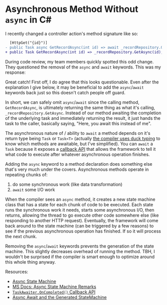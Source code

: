 # Asynchronous Method Without `async` in C#

I recently changed a controller action's method signature like so:

```diff
  [HttpGet("{id}")]
- public Task async GetRecordAsync(int id) => await _recordRepository.GetAsync(id);
+ public Task GetRecordAsync(int id) => _recordRepository.GetAsync(id);
```

During code review, my team members quickly spotted this odd change. They questioned the removal of the `async` and `await` keywords. This was my response:

Great catch! First off, I do agree that this looks questionable. Even after the explanation I give below, it may be beneficial to add the `async`/`await` keywords back just so this doesn't catch people off guard.

In short, we can safely omit `async`/`await` since the calling method, `GetRecordAsync`, is ultimately returning the same thing as what it's calling, `_recordRepository.GetAsync`. Instead of our method awaiting the completion of the underlying task and immediately returning the result, it just hands the task to the caller, basically saying, "Here, you await this instead of me".

The asynchronous nature of / ability to `await` a method depends on it's return type being `Task` or `Task<T>` (actually [the compiler uses duck typing](https://docs.microsoft.com/en-us/dotnet/csharp/language-reference/keywords/async#return-types) to know which methods are awaitable, but I've simplified). You can `await` a `Task` because it exposes a [callback API](https://docs.microsoft.com/en-us/dotnet/api/system.runtime.compilerservices.taskawaiter.oncompleted?view=netcore-3.1) that allows the framework to tell it what code to execute after whatever asynchronous operation finishes.

Adding the `async` keyword to a method declaration does something else that's very much under the covers. Asynchronous methods operate in repeating chunks of:

1. do some synchronous work (like data transformation)
2. `await` some I/O work

When the compiler sees an `async` method, it creates a new state machine class that has a state for each chunk of code to be executed. Each state runs the synchronous work it needs, starts some asynchronous I/O, then returns, allowing the thread to go execute other code somewhere else (like responding to another HTTP request). Eventually, the framework will come back around to the state machine (can be triggered by a few reasons) to see if the previous asynchronous operation has finished. If so it will process the next chunk.

Removing the `async`/`await` keywords prevents the generation of the state machine. This slightly decreases overhead of running the method. TBH, I wouldn't be surprised if the compiler is smart enough to optimize around this whole thing anyway.

Resources:

- [Async State Machine](https://docs.microsoft.com/en-us/dotnet/api/system.runtime.compilerservices.asyncstatemachineattribute?view=netcore-3.1#remarks)
- [MS Docs: Async State Machine Remarks](https://docs.microsoft.com/en-us/dotnet/csharp/language-reference/keywords/async#return-types)
- [`TaskAwaiter.OnCompleted()` Callback API](https://docs.microsoft.com/en-us/dotnet/api/system.runtime.compilerservices.taskawaiter.oncompleted?view=netcore-3.1)
- [Async Await and the Generated StateMachine](https://www.codeproject.com/Articles/535635/Async-Await-and-the-Generated-StateMachine)